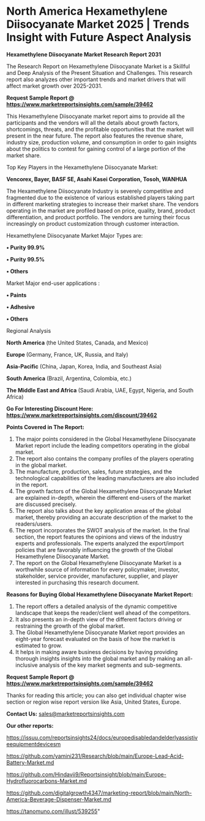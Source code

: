 # North America Hexamethylene Diisocyanate Market 2025 | Trends Insight with Future Aspect Analysis

<strong>Hexamethylene Diisocyanate Market Research Report 2031</strong>

The Research Report on Hexamethylene Diisocyanate Market is a Skillful and Deep Analysis of the Present Situation and Challenges. This research report also analyzes other important trends and market drivers that will affect market growth over 2025-2031.

<strong>Request Sample Report @ <a href=https://www.marketreportsinsights.com/sample/39462>https://www.marketreportsinsights.com/sample/39462</a></strong>

This Hexamethylene Diisocyanate market report aims to provide all the participants and the vendors will all the details about growth factors, shortcomings, threats, and the profitable opportunities that the market will present in the near future. The report also features the revenue share, industry size, production volume, and consumption in order to gain insights about the politics to contest for gaining control of a large portion of the market share.

Top Key Players in the Hexamethylene Diisocyanate Market:

<strong>Vencorex, Bayer, BASF SE, Asahi Kasei Corporation, Tosoh, WANHUA</strong>

The Hexamethylene Diisocyanate Industry is severely competitive and fragmented due to the existence of various established players taking part in different marketing strategies to increase their market share. The vendors operating in the market are profiled based on price, quality, brand, product differentiation, and product portfolio. The vendors are turning their focus increasingly on product customization through customer interaction.

Hexamethylene Diisocyanate Market Major Types are:

<strong>•  Purity 99.9%

•  Purity 99.5%

•  Others</strong>

Market Major end-user applications :

<strong>•  Paints

•  Adhesive

•  Others</strong>

Regional Analysis

</u><strong><b>North America</b></strong> (the United States, Canada, and Mexico)

<strong><b>Europe </b></strong>(Germany, France, UK, Russia, and Italy)

<strong><b>Asia-Pacific</b></strong> (China, Japan, Korea, India, and Southeast Asia)

<strong><b>South America</b></strong> (Brazil, Argentina, Colombia, etc.)

<strong><b>The Middle East and Africa</b></strong> (Saudi Arabia, UAE, Egypt, Nigeria, and South Africa)

<strong>Go For Interesting Discount Here: <a href=https://www.marketreportsinsights.com/discount/39462>https://www.marketreportsinsights.com/discount/39462</a></strong>

<strong>Points Covered in The Report:</strong>
<ol>
  <li>The major points considered in the Global Hexamethylene Diisocyanate Market report include the leading competitors operating in the global market.</li>
  <li>The report also contains the company profiles of the players operating in the global market.</li>
  <li>The manufacture, production, sales, future strategies, and the technological capabilities of the leading manufacturers are also included in the report.</li>
  <li>The growth factors of the Global Hexamethylene Diisocyanate Market are explained in-depth, wherein the different end-users of the market are discussed precisely.</li>
  <li>The report also talks about the key application areas of the global market, thereby providing an accurate description of the market to the readers/users.</li>
  <li>The report incorporates the SWOT analysis of the market. In the final section, the report features the opinions and views of the industry experts and professionals. The experts analyzed the export/import policies that are favorably influencing the growth of the Global Hexamethylene Diisocyanate Market.</li>
  <li>The report on the Global Hexamethylene Diisocyanate Market is a worthwhile source of information for every policymaker, investor, stakeholder, service provider, manufacturer, supplier, and player interested in purchasing this research document.</li>
</ol>
<strong>Reasons for Buying Global Hexamethylene Diisocyanate Market Report:</strong>

<ol>
  <li>The report offers a detailed analysis of the dynamic competitive landscape that keeps the reader/client well ahead of the competitors.</li>
  <li>It also presents an in-depth view of the different factors driving or restraining the growth of the global market.</li>
  <li>The Global Hexamethylene Diisocyanate Market report provides an eight-year forecast evaluated on the basis of how the market is estimated to grow.</li>
  <li>It helps in making aware business decisions by having providing thorough insights insights into the global market and by making an all-inclusive analysis of the key market segments and sub-segments.</li>
</ol>
<strong>Request Sample Report @ <a href=https://www.marketreportsinsights.com/sample/39462>https://www.marketreportsinsights.com/sample/39462</a></strong>


Thanks for reading this article; you can also get individual chapter wise section or region wise report version like Asia, United States, Europe.

<strong>Contact Us:</strong>
sales@marketreportsinsights.com

<strong>Our other reports:</strong>

<a href=https://issuu.com/reportsinsights24/docs/europedisabledandelderlyassistiveequipmentdevicesm>https://issuu.com/reportsinsights24/docs/europedisabledandelderlyassistiveequipmentdevicesm</a>

<a href=https://github.com/yamini231/Research/blob/main/Europe-Lead-Acid-Battery-Market.md>https://github.com/yamini231/Research/blob/main/Europe-Lead-Acid-Battery-Market.md</a>

<a href=https://github.com/Hindavii9/Reportsinsight/blob/main/Europe-Hydrofluorocarbons-Market.md>https://github.com/Hindavii9/Reportsinsight/blob/main/Europe-Hydrofluorocarbons-Market.md</a>

<a href=https://github.com/digitalgrowth4347/marketing-report/blob/main/North-America-Beverage-Dispenser-Market.md>https://github.com/digitalgrowth4347/marketing-report/blob/main/North-America-Beverage-Dispenser-Market.md</a>

<a href=https://tanomuno.com/illust/539255>https://tanomuno.com/illust/539255</a>"
